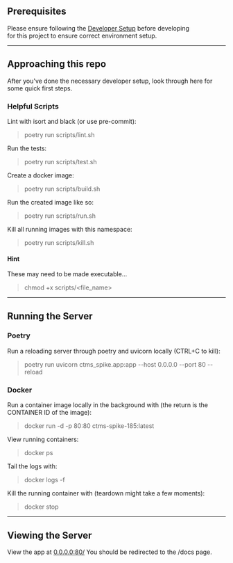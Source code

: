 ## Prerequisites

Please ensure following the [Developer Setup](guides/developer_setup.md) before developing \
for this project to ensure correct environment setup.

---
## Approaching this repo

After you've done the necessary developer setup, look through here for some quick first steps.

### Helpful Scripts
Lint with isort and black (or use pre-commit):
> poetry run scripts/lint.sh

Run the tests:
> poetry run scripts/test.sh

Create a docker image:
> poetry run scripts/build.sh

Run the created image like so:
> poetry run scripts/run.sh

Kill all running images with this namespace:
> poetry run scripts/kill.sh


#### Hint
These may need to be made executable...
> chmod +x scripts/<file_name>

---
## Running the Server

### Poetry

Run a reloading server through poetry and uvicorn locally (CTRL+C to kill):
> poetry run uvicorn ctms_spike.app:app  --host 0.0.0.0 --port 80 --reload

### Docker

Run a container image locally in the background with (the return is the CONTAINER ID of the image):
> docker run -d -p 80:80 ctms-spike-185:latest

View running containers:
> docker ps

Tail the logs with:
> docker logs <CONTAINER ID> -f

Kill the running container with (teardown might take a few moments):
> docker stop <CONTAINER ID>

---
## Viewing the Server

View the app at [0.0.0.0:80/](http://0.0.0.0:80/)
You should be redirected to the /docs page.

